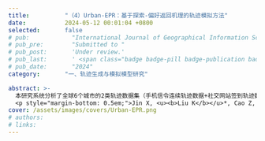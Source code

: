```yaml
---
title:          "（4）Urban-EPR：基于探索-偏好返回机理的轨迹模拟方法"
date:           2024-05-12 00:01:04 +0800
selected:       false
# pub:            "International Journal of Geographical Information Science (IJGIS)"
# pub_pre:        "Submitted to "
# pub_post:       'Under review.'
# pub_last:       ' <span class="badge badge-pill badge-publication badge-success">Spotlight</span>'
# pub_date:       "2024"
category:       "一、轨迹生成与模拟模型研究"

abstract: >-
  本研究系统分析了全球6个城市的2类轨迹数据集（手机信令连续轨迹数据+社交网站签到轨迹数据），发现：1）城市内部个体移动过程中的等待时间（waiting time or duration）可以用参数统一的对数正态分布拟合，相比已有研究中常用的幂律分布、指数分布等效果更好。2）城市内部个体移动过程中的空间选择行为可以用参数统一的统一机会（UO）模型刻画，相比已有研究中常用的重力模型、辐射模型等效果更好。Urban-EPR融入这些发现，将探索与偏好返回（EPR）框架中的等待时间采样部分替换为基于对数正态分布的采样，并在探索阶段使用UO模型来选择下一个位置。通过全面对比当前主流的7类机理模型，发现Urban-EPR在不同时空粒度下均具有优势且鲁棒的模拟效果。本研究可为城市内部个体移动机理模型研究提供了较为全面的benchmark，旨在破除以往相关模型及参数使用随意的现状。
  <p style="margin-bottom: 0.5em;">Jin X, <u><b>Liu K</b></u>*, Cao Z, Yin L, Luo Y, Zhao X. Urban-EPR: A universal model for simulating intra-urban human mobility[J]. International Journal of Geographical Information Science, 2025.（中科院一区SCI）<a href='https://doi.org/10.1080/13658816.2025.2456558' target='_blank'>[paper]</a></p>
cover: /assets/images/covers/Urban-EPR.png
# authors:
# links:
---
```

